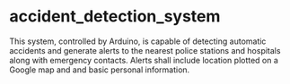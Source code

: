 # accident_detection_system
This system, controlled by  Arduino, is capable of detecting automatic accidents and generate alerts to the nearest police stations and hospitals along with emergency contacts. Alerts shall include location plotted on a Google map and and basic personal information.
